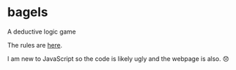 # bagels

A deductive logic game

The rules are [here](rules.html).

I am new to JavaScript so the code is likely ugly and the webpage is also. 😞
